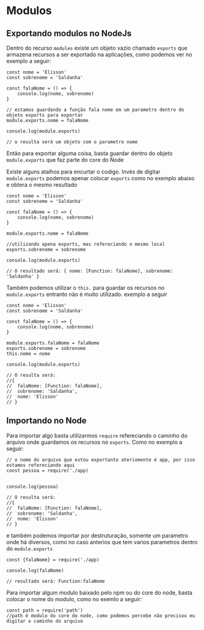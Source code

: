 # Modulos

## Exportando modulos no NodeJs

Dentro do recurso `modules` existe um objeto vazio chamado `exports` que armazena recursos a ser exportado na aplicações, como podemos ver no exemplo a seguir:

```
const nome = 'Elisson'
const sobrenome = 'Saldanha'

const falaNome = () => {
    console.log(nome, sobrenome)
}

// estamos guardando a função fala nome em um parametro dentro do objeto exports para exportar
module.exports.nome = falaNome

console.log(module.exports)

// o resulta será um objeto com o parametro nome
```
Então para exportar alguma coisa, basta guardar dentro do objeto `module.exports` que faz parte do core do Node

Existe alguns atalhos para encurtar o codigo. Invés de digitar `module.exports` podemos apenar colocar `exports` como no exemplo abaixo e obtera o mesmo resultado

```
const nome = 'Elisson'
const sobrenome = 'Saldanha'

const falaNome = () => {
    console.log(nome, sobrenome)
}

module.exports.nome = falaNome

//utilizando apena exports, mas refereciando o mesmo local
exports.sobrenome = sobrenome

console.log(module.exports)

// O resultado será: { nome: [Function: falaNome], sobrenome: 'Saldanha' }

```

Também podemos utilizar o `this.` para guardar os recursos no `module.exports` entranto não é muito utilizado. exemplo a seguir

```
const nome = 'Elisson'
const sobrenome = 'Saldanha'

const falaNome = () => {
    console.log(nome, sobrenome)
}

module.exports.falaNome = falaNome
exports.sobrenome = sobrenome
this.nome = nome

console.log(module.exports)

// O resulta será:
//{
//  falaNome: [Function: falaNome],
//  sobrenome: 'Saldanha',
//  nome: 'Elisson'
// }

```
## Importando no Node

Para importar algo basta utilizarmos `require` refereciando o caminho do arquivo onde guardamos os recursos no `exports`. Como no exemplo a seguir:

```
// o nome do arquivo que estou exportanto ateriomente é app, por isso estamos refereciando aqui
const pessoa = require('./app)


console.log(pessoa)

// O resulta será:
//{
//  falaNome: [Function: falaNome],
//  sobrenome: 'Saldanha',
//  nome: 'Elisson'
// }

```

e também podemos importar por destruturação, somente um parametro onde há diversos, como no caso anterios que tem varios parametros dentro do `module.exports`

```
const {falaNome} = require('./app)

console.log(falaNome)

// resultado será: Function:falaNome

```

Para importar algum modulo baixado pelo npm ou do core do node, basta  colocar  o nome do modulo, como no exemlo a seguir:

```
const path = require('path')
//path é modulo do core do node, como podemos percebe não precisou eu digitar o caminho do arquivo
```



